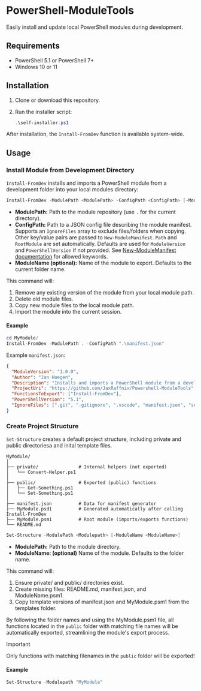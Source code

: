 # PowerShell-ModuleTools

Easily install and update local PowerShell modules during development.

## Requirements

- PowerShell 5.1 or PowerShell 7+
- Windows 10 or 11

## Installation

1. Clone or download this repository.
2. Run the installer script:

    ```powershell
    .\self-installer.ps1
    ```

After installation, the `Install-FromDev` function is available system-wide.

## Usage

### Install Module from Development Directory

`Install-FromDev` installs and imports a PowerShell module from a development folder into your local modules directory:

```powershell
Install-FromDev -ModulePath <ModulePath> -ConfigPath <ConfigPath> [-ModuleName <ModuleName>]
```

- **ModulePath:** Path to the module repository (use `.` for the current directory).
- **ConfigPath:** Path to a JSON config file describing the module manifest. Supports an `IgnoreFiles` array to exclude files/folders when copying. Other key/value pairs are passed to `New-ModuleManifest`. `Path` and `RootModule` are set automatically. Defaults are used for `ModuleVersion` and `PowerShellVersion` if not provided. See [New-ModuleManifest documentation](https://learn.microsoft.com/powershell/module/microsoft.powershell.core/new-modulemanifest?view=powershell-7.5) for allowed keywords.
- **ModuleName (optional):** Name of the module to export. Defaults to the current folder name.

This command will:

1. Remove any existing version of the module from your local module path.
2. Delete old module files.
3. Copy new module files to the local module path.
4. Import the module into the current session.

#### Example

```powershell
cd MyModule/
Install-FromDev -ModulePath . -ConfigPath ".\manifest.json"
```

Example `manifest.json`:

```json
{
  "ModuleVersion": "1.0.0",
  "Author": "Jan Hoegen",
  "Description": "Installs and imports a PowerShell module from a development folder into the user's module path.",
  "ProjectUri": "https://github.com/JaxRaffnix/Powershell-ModuleTools",
  "FunctionsToExport": ["Install-FromDev"],
  "PowerShellVersion": "5.1",
  "IgnoreFiles": [".git", ".gitignore", ".vscode", "manifest.json", "self-installer.ps1"]
}
```

### Create Project Structure

`Set-Structure` creates a default project structure, including private and public directoriesa and inital template files.

```text
MyModule/
│
├── private/               # Internal helpers (not exported)
│   └── Convert-Helper.ps1
│
├── public/                # Exported (public) functions
│   ├── Get-Something.ps1
│   └── Set-Something.ps1
│
├── manifest.json          # Data for manifest generator
├── MyModule.psd1          # Generated automatically after calling Install-FromDev
├── MyModule.psm1          # Root module (imports/exports functions)
└── README.md
```

```powershell
Set-Structure -ModulePath <Modulepath> [-ModuleName <ModuleName>]
```

- **ModulePath:** Path to the module directory.
- **ModuleName: (optional)** Name of the module. Defaults to the folder name.

This command will:

1. Ensure private/ and public/ directories exist.
2. Create missing files: README.md, manifest.json, and ModuleName.psm1.
3. Copy template versions of manifest.json and MyModule.psm1 from the templates folder.

By following the folder names and using the MyModule.psm1 file, all functions located in the `public` folder with matching file names will be automatically exported, streamlining the module's export process.

> [!Important] 
> Only functions with matching filenames in the `public` folder will be exported!

#### Example

```powershell
Set-Structure -Modulepath "MyModule"
```
